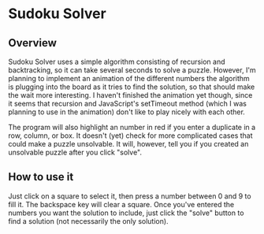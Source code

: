 # Sudoku Solver

## Overview
Sudoku Solver uses a simple algorithm consisting of recursion and backtracking,
so it can take several seconds to solve a puzzle. However, I'm planning to
implement an animation of the different numbers the algorithm is plugging
into the board as it tries to find the solution, so that should make the wait
more interesting.  I haven't finished the animation yet though, since it seems
that recursion and JavaScript's setTimeout method (which I was planning to use
in the animation) don't like to play nicely with each other.

The program will also highlight an number in red if you enter a duplicate in a
row, column, or box. It doesn't (yet) check for more complicated cases that
could make a puzzle unsolvable. It will, however, tell you if you created an
unsolvable puzzle after you click "solve".

## How to use it
Just click on a square to select it, then press a number between 0 and 9 to fill
it. The backspace key will clear a square. Once you've entered the numbers you
want the solution to include, just click the "solve" button to find a solution
(not necessarily the only solution).
